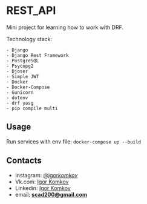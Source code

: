 # REST_API

Mini project for learning how to work with DRF.

Technology stack:

```
- Django
- Django Rest Framework
- PostgreSQL
- Psycopg2
- Djoser
- Simple JWT
- Docker
- Docker-Compose
- Gunicorn
- dotenv
- drf yasg
- pip compile multi
```

## Usage

Run services with env file:
`docker-compose up --build`

## Contacts

- Instagram: [@igor*komkov*](https://www.instagram.com/igor_komkov_/)
- Vk.com: [Igor Komkov](https://vk.com/zzzscadzzz)
- Linkedin: [Igor Komkov](https://www.linkedin.com/in/igor-komkov/)
- email: **scad200@gmail.com**
